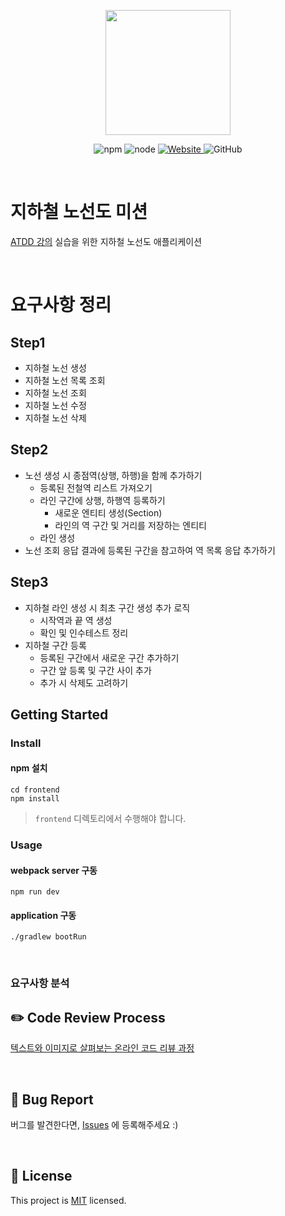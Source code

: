 <p align="center">
    <img width="200px;" src="https://raw.githubusercontent.com/woowacourse/atdd-subway-admin-frontend/master/images/main_logo.png"/>
</p>
<p align="center">
  <img alt="npm" src="https://img.shields.io/badge/npm-%3E%3D%205.5.0-blue">
  <img alt="node" src="https://img.shields.io/badge/node-%3E%3D%209.3.0-blue">
  <a href="https://edu.nextstep.camp/c/R89PYi5H" alt="nextstep atdd">
    <img alt="Website" src="https://img.shields.io/website?url=https%3A%2F%2Fedu.nextstep.camp%2Fc%2FR89PYi5H">
  </a>
  <img alt="GitHub" src="https://img.shields.io/github/license/next-step/atdd-subway-admin">
</p>

<br>

# 지하철 노선도 미션

[ATDD 강의](https://edu.nextstep.camp/c/R89PYi5H) 실습을 위한 지하철 노선도 애플리케이션

<br>

# 요구사항 정리

## Step1

* 지하철 노선 생성
* 지하철 노선 목록 조회
* 지하철 노선 조회
* 지하철 노선 수정
* 지하철 노선 삭제

## Step2

* 노선 생성 시 종점역(상행, 하행)을 함께 추가하기
  + 등록된 전철역 리스트 가져오기
  + 라인 구간에 상행, 하행역 등록하기
    - 새로운 엔티티 생성(Section)
    - 라인의 역 구간 및 거리를 저장하는 엔티티
  + 라인 생성
* 노선 조회 응답 결과에 등록된 구간을 참고하여 역 목록 응답 추가하기

## Step3

* 지하철 라인 생성 시 최초 구간 생성 추가 로직
  + 시작역과 끝 역 생성
  + 확인 및 인수테스트 정리
* 지하철 구간 등록
  + 등록된 구간에서 새로운 구간 추가하기
  + 구간 앞 등록 및 구간 사이 추가
  + 추가 시 삭제도 고려하기

## Getting Started

### Install

#### npm 설치

```
cd frontend
npm install
```

> `frontend` 디렉토리에서 수행해야 합니다.

### Usage

#### webpack server 구동

```
npm run dev
```

#### application 구동

```
./gradlew bootRun
```

<br>

### 요구사항 분석

## ✏️ Code Review Process

[텍스트와 이미지로 살펴보는 온라인 코드 리뷰 과정](https://github.com/next-step/nextstep-docs/tree/master/codereview)

<br>

## 🐞 Bug Report

버그를 발견한다면, [Issues](https://github.com/next-step/atdd-subway-admin/issues) 에 등록해주세요 :)

<br>

## 📝 License

This project is [MIT](https://github.com/next-step/atdd-subway-admin/blob/master/LICENSE.md) licensed.
